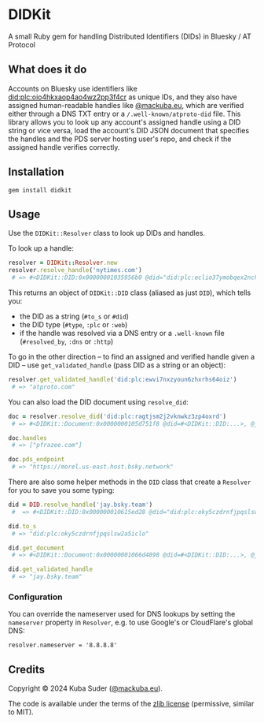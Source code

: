 # DIDKit

A small Ruby gem for handling Distributed Identifiers (DIDs) in Bluesky / AT Protocol


## What does it do

Accounts on Bluesky use identifiers like [did:plc:oio4hkxaop4ao4wz2pp3f4cr](https://plc.directory/did:plc:oio4hkxaop4ao4wz2pp3f4cr) as unique IDs, and they also have assigned human-readable handles like [@mackuba.eu](https://bsky.app/profile/mackuba.eu), which are verified either through a DNS TXT entry or a `/.well-known/atproto-did` file. This library allows you to look up any account's assigned handle using a DID string or vice versa, load the account's DID JSON document that specifies the handles and the PDS server hosting user's repo, and check if the assigned handle verifies correctly.


## Installation

    gem install didkit


## Usage

Use the `DIDKit::Resolver` class to look up DIDs and handles.

To look up a handle:

```rb
resolver = DIDKit::Resolver.new
resolver.resolve_handle('nytimes.com')
 # => #<DIDKit::DID:0x00000001035956b0 @did="did:plc:eclio37ymobqex2ncko63h4r", @type=:plc, @resolved_by=:dns>
```

This returns an object of `DIDKit::DID` class (aliased as just `DID`), which tells you:

- the DID as a string (`#to_s` or `#did`)
- the DID type (`#type`, `:plc` or `:web`)
- if the handle was resolved via a DNS entry or a `.well-known` file (`#resolved_by`, `:dns` or `:http`)

To go in the other direction – to find an assigned and verified handle given a DID – use `get_validated_handle` (pass DID as a string or an object):

```rb
resolver.get_validated_handle('did:plc:ewvi7nxzyoun6zhxrhs64oiz')
 # => "atproto.com" 
```

You can also load the DID document using `resolve_did`:

```rb
doc = resolver.resolve_did('did:plc:ragtjsm2j2vknwkz3zp4oxrd')
 # => #<DIDKit::Document:0x0000000105d751f8 @did=#<DIDKit::DID:...>, @json={...}>

doc.handles
 # => ["pfrazee.com"] 

doc.pds_endpoint
 # => "https://morel.us-east.host.bsky.network" 
```

There are also some helper methods in the `DID` class that create a `Resolver` for you to save you some typing:

```rb
did = DID.resolve_handle('jay.bsky.team')
 #  => #<DIDKit::DID:0x000000010615ed28 @did="did:plc:oky5czdrnfjpqslsw2a5iclo", @type=:plc, @resolved_by=:dns>

did.to_s
 # => "did:plc:oky5czdrnfjpqslsw2a5iclo" 

did.get_document
 # => #<DIDKit::Document:0x00000001066d4898 @did=#<DIDKit::DID:...>, @json={...}>

did.get_validated_handle
 # => "jay.bsky.team" 
```


### Configuration

You can override the nameserver used for DNS lookups by setting the `nameserver` property in `Resolver`, e.g. to use Google's or CloudFlare's global DNS:

```
resolver.nameserver = '8.8.8.8'
```


## Credits

Copyright © 2024 Kuba Suder ([@mackuba.eu](https://bsky.app/profile/mackuba.eu)).

The code is available under the terms of the [zlib license](https://choosealicense.com/licenses/zlib/) (permissive, similar to MIT).
